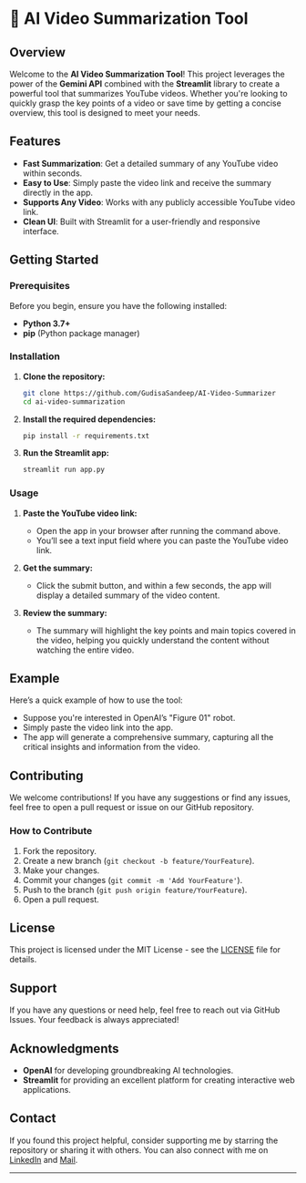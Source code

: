

# 🎥 AI Video Summarization Tool

## Overview

Welcome to the **AI Video Summarization Tool**! This project leverages the power of the **Gemini API** combined with the **Streamlit** library to create a powerful tool that summarizes YouTube videos. Whether you're looking to quickly grasp the key points of a video or save time by getting a concise overview, this tool is designed to meet your needs.

## Features

- **Fast Summarization**: Get a detailed summary of any YouTube video within seconds.
- **Easy to Use**: Simply paste the video link and receive the summary directly in the app.
- **Supports Any Video**: Works with any publicly accessible YouTube video link.
- **Clean UI**: Built with Streamlit for a user-friendly and responsive interface.

## Getting Started

### Prerequisites

Before you begin, ensure you have the following installed:

- **Python 3.7+**
- **pip** (Python package manager)

### Installation

1. **Clone the repository:**

   ```bash
   git clone https://github.com/GudisaSandeep/AI-Video-Summarizer
   cd ai-video-summarization
   ```

2. **Install the required dependencies:**

   ```bash
   pip install -r requirements.txt
   ```

3. **Run the Streamlit app:**

   ```bash
   streamlit run app.py
   ```

### Usage

1. **Paste the YouTube video link:** 
   - Open the app in your browser after running the command above.
   - You’ll see a text input field where you can paste the YouTube video link.

2. **Get the summary:**
   - Click the submit button, and within a few seconds, the app will display a detailed summary of the video content.

3. **Review the summary:**
   - The summary will highlight the key points and main topics covered in the video, helping you quickly understand the content without watching the entire video.

## Example

Here’s a quick example of how to use the tool:

- Suppose you're interested in OpenAI’s "Figure 01" robot.
- Simply paste the video link into the app.
- The app will generate a comprehensive summary, capturing all the critical insights and information from the video.



## Contributing

We welcome contributions! If you have any suggestions or find any issues, feel free to open a pull request or issue on our GitHub repository.

### How to Contribute

1. Fork the repository.
2. Create a new branch (`git checkout -b feature/YourFeature`).
3. Make your changes.
4. Commit your changes (`git commit -m 'Add YourFeature'`).
5. Push to the branch (`git push origin feature/YourFeature`).
6. Open a pull request.

## License

This project is licensed under the MIT License - see the [LICENSE](LICENSE) file for details.

## Support

If you have any questions or need help, feel free to reach out via GitHub Issues. Your feedback is always appreciated!

## Acknowledgments

- **OpenAI** for developing groundbreaking AI technologies.
- **Streamlit** for providing an excellent platform for creating interactive web applications.

## Contact

If you found this project helpful, consider supporting me by starring the repository or sharing it with others. You can also connect with me on [LinkedIn](www.linkedin.com/in/sandeep-gudisa) and [Mail](gudisasandeep141312@gmail.com).

---

